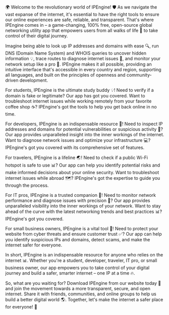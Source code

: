 🌍 Welcome to the revolutionary world of IPEngine! 🛡️ As we navigate the vast expanse of the internet, it's essential to have the right tools to ensure our online experiences are safe, reliable, and transparent. That's where IPEngine comes in – a game-changing, 100% free, open-source global networking utility app that empowers users from all walks of life 📡 to take control of their digital journey.

Imagine being able to look up IP addresses and domains with ease 🔍, run DNS (Domain Name System) and WHOIS queries to uncover hidden information 💡, trace routes to diagnose internet issues 👀, and monitor your network setup like a pro 🚀. IPEngine makes it all possible, providing an intuitive interface that's accessible in every country and region, supporting all languages, and built on the principles of openness and community-driven development.

For students, IPEngine is the ultimate study buddy 💡! Need to verify if a domain is fake or legitimate? Our app has got you covered. Want to troubleshoot internet issues while working remotely from your favorite coffee shop ☕️? IPEngine's got the tools to help you get back online in no time.

For developers, IPEngine is an indispensable resource 🔧! Need to inspect IP addresses and domains for potential vulnerabilities or suspicious activity 🚨? Our app provides unparalleled insight into the inner workings of the internet. Want to diagnose network issues and optimize your infrastructure 💻? IPEngine's got you covered with its comprehensive set of features.

For travelers, IPEngine is a lifeline 🌏! Need to check if a public Wi-Fi hotspot is safe to use 📊? Our app can help you identify potential risks and make informed decisions about your online security. Want to troubleshoot internet issues while abroad 🗺️? IPEngine's got the expertise to guide you through the process.

For IT pros, IPEngine is a trusted companion 💼! Need to monitor network performance and diagnose issues with precision 🔧? Our app provides unparalleled visibility into the inner workings of your network. Want to stay ahead of the curve with the latest networking trends and best practices 📊? IPEngine's got you covered.

For small business owners, IPEngine is a vital tool 💸! Need to protect your website from cyber threats and ensure customer trust ✅? Our app can help you identify suspicious IPs and domains, detect scams, and make the internet safer for everyone.

In short, IPEngine is an indispensable resource for anyone who relies on the internet 📊. Whether you're a student, developer, traveler, IT pro, or small business owner, our app empowers you to take control of your digital journey and build a safer, smarter internet – one IP at a time 🔥.

So, what are you waiting for? Download IPEngine from our website today 📲 and join the movement towards a more transparent, secure, and open internet. Share it with friends, communities, and online groups to help us build a better digital world 🌎. Together, let's make the internet a safer place for everyone! 💪